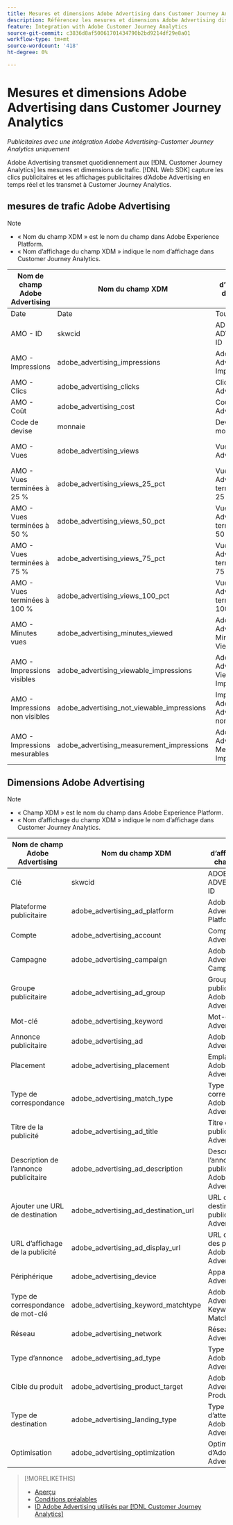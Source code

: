 ```yaml
---
title: Mesures et dimensions Adobe Advertising dans Customer Journey Analytics
description: Référencez les mesures et dimensions Adobe Advertising disponibles dans Customer Journey Analytics.
feature: Integration with Adobe Customer Journey Analytics
source-git-commit: c3836d8af50061701434790b2bd9214df29e8a01
workflow-type: tm+mt
source-wordcount: '418'
ht-degree: 0%

---
```


# Mesures et dimensions Adobe Advertising dans Customer Journey Analytics

*Publicitaires avec une intégration Adobe Advertising-Customer Journey Analytics uniquement*

Adobe Advertising transmet quotidiennement aux [!DNL Customer Journey Analytics] les mesures et dimensions de trafic. [!DNL Web SDK] capture les clics publicitaires et les affichages publicitaires d’Adobe Advertising en temps réel et les transmet à Customer Journey Analytics.

## mesures de trafic Adobe Advertising

<!-- Verify column names -->

>[!NOTE]
>
>* « Nom du champ XDM » est le nom du champ dans Adobe Experience Platform.
>* « Nom d’affichage du champ XDM » indique le nom d’affichage dans Customer Journey Analytics.

| Nom de champ Adobe Advertising | Nom du champ XDM | Nom d’affichage du champ XDM | Source |
|------------------------------|----------------|------------------------|--------|
| Date | Date | Tous | |
| AMO - ID | skwcid | ADOBE ADVERTISING ID | Tous |
| AMO - Impressions | adobe_advertising_impressions | Adobe Advertising Impressions | Tous |
| AMO - Clics | adobe_advertising_clicks | Clics Adobe Advertising | Tous |
| AMO - Coût | adobe_advertising_cost | Coût d’Adobe Advertising | Tous |
| Code de devise | monnaie | Devise monétaire | Tous |
| AMO - Vues | adobe_advertising_views | Vues Adobe Advertising | Ad Cloud DSP |
| AMO - Vues terminées à 25 % | adobe_advertising_views_25_pct | Vues Adobe Advertising terminées à 25 % | Ad Cloud DSP |
| AMO - Vues terminées à 50 % | adobe_advertising_views_50_pct | Vues Adobe Advertising terminées à 50 % | Ad Cloud DSP |
| AMO - Vues terminées à 75 % | adobe_advertising_views_75_pct | Vues Adobe Advertising terminées à 75 % | Ad Cloud DSP |
| AMO - Vues terminées à 100 % | adobe_advertising_views_100_pct | Vues Adobe Advertising terminées à 100 % | Ad Cloud DSP |
| AMO - Minutes vues | adobe_advertising_minutes_viewed | Adobe Advertising Minutes Viewed | Ad Cloud DSP |
| AMO - Impressions visibles | adobe_advertising_viewable_impressions | Adobe Advertising Viewable Impressions | Ad Cloud DSP |
| AMO - Impressions non visibles | adobe_advertising_not_viewable_impressions | Impressions Adobe Advertising non visibles | Ad Cloud DSP |
| AMO - Impressions mesurables | adobe_advertising_measurement_impressions | Adobe Advertising Measurable Impressions | Ad Cloud DSP |

<!--
| Adobe Advertising Landing Page Views | adobe_advertising_landing_page_views | Adobe Advertising Landing Page Views | Meta Only |
| Adobe Advertising App Events | adobe_advertising_app_events | Adobe Advertising App Events | Meta Only |
| Adobe Advertising Engagements | adobe_advertising_engagements | Adobe Advertising Engagements | Meta Only |
| Adobe Advertising Ad Platform Conversions | adobe_advertising_ad_platform_conversions | Adobe Advertising Ad Platform Conversions | Meta Only |
| Adobe Advertising App Installs | adobe_advertising_app_installs | Adobe Advertising App Installs | Meta Only |
| Adobe Advertising Ad Platform Conversion Value | adobe_advertising_ad_platform_conversion_value | Adobe Advertising Ad Platform Conversion Value | Meta Only |
| Adobe Advertising Ad Platform Leads | adobe_advertising_ad_platform_leads | Adobe Advertising Ad Platform Leads | Meta Only |
| Adobe Advertising Page Like | adobe_advertising_page_like | Adobe Advertising Page Like | Meta Only |
| Adobe Advertising Phone Calls | adobe_advertising_phone_calls | Adobe Advertising Phone Calls | Meta Only |
| Adobe Advertising Messages | adobe_advertising_messages | Adobe Advertising Messages | Meta Only |
-->

## Dimensions Adobe Advertising

>[!NOTE]
>
>* « Champ XDM » est le nom du champ dans Adobe Experience Platform.
>* « Nom d’affichage du champ XDM » indique le nom d’affichage dans Customer Journey Analytics.

| Nom de champ Adobe Advertising | Nom du champ XDM | Nom d’affichage du champ XDM | Source |
|------------------------------|----------------|------------------------|--------|
| Clé | skwcid | ADOBE ADVERTISING ID |
| Plateforme publicitaire | adobe_advertising_ad_platform | Adobe Advertising Ad Platform |
| Compte | adobe_advertising_account | Compte Adobe Advertising |
| Campagne | adobe_advertising_campaign | Adobe Advertising Campaign |
| Groupe publicitaire | adobe_advertising_ad_group | Groupe publicitaire Adobe Advertising |
| Mot-clé | adobe_advertising_keyword | Mot-clé Adobe Advertising |
| Annonce publicitaire | adobe_advertising_ad | Adobe Advertising Ad |
| Placement | adobe_advertising_placement | Emplacement Adobe Advertising |
| Type de correspondance | adobe_advertising_match_type | Type de correspondance Adobe Advertising |
| Titre de la publicité | adobe_advertising_ad_title | Titre de publicité Adobe Advertising |
| Description de l’annonce publicitaire | adobe_advertising_ad_description | Description de l’annonce publicitaire Adobe Advertising |
| Ajouter une URL de destination | adobe_advertising_ad_destination_url | URL de destination de la publicité Adobe Advertising |
| URL d’affichage de la publicité | adobe_advertising_ad_display_url | URL d’affichage des publicités Adobe Advertising |
| Périphérique | adobe_advertising_device | Appareil Adobe Advertising |
| Type de correspondance de mot-clé | adobe_advertising_keyword_matchtype | Adobe Advertising Keyword MatchType |
| Réseau | adobe_advertising_network | Réseau Adobe Advertising |
| Type d’annonce | adobe_advertising_ad_type | Type d’annonce Adobe Advertising |
| Cible du produit | adobe_advertising_product_target | Adobe Advertising Product Target |
| Type de destination | adobe_advertising_landing_type | Type d’atterrissage Adobe Advertising |
| Optimisation | adobe_advertising_optimization | Optimisation d’Adobe Advertising |

>[!MORELIKETHIS]
>
>* [Aperçu](overview.md)
>* [Conditions préalables](prerequisites.md)
>* [ID Adobe Advertising utilisés par  [!DNL Customer Journey Analytics]](ids.md)
